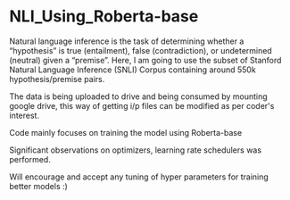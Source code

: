 # NLI_Using_Roberta-base
Natural language inference is the task of determining whether a “hypothesis” is true
(entailment), false (contradiction), or undetermined (neutral) given a “premise”. Here, I
am going to use the subset of Stanford Natural Language Inference (SNLI) Corpus containing
around 550k hypothesis/premise pairs.


The data is being uploaded to drive and being consumed by mounting google drive, this way of getting i/p files can be modified as per coder's interest.

Code mainly focuses on training the model using Roberta-base

Significant observations on optimizers, learning rate schedulers was performed.

Will encourage and accept any tuning of hyper parameters for training better models :)
